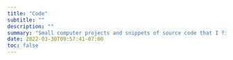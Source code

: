 ```yaml
---
title: "Code"
subtitle: ""
description: ""
summary: "Small computer projects and snippets of source code that I find useful or interesting."
date: 2022-03-30T09:57:41-07:00
toc: false
---
```

